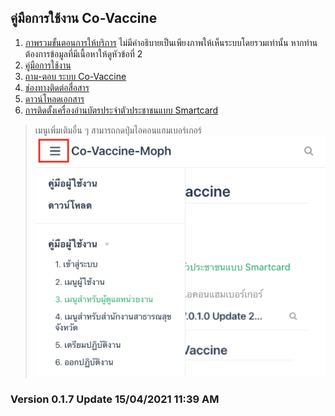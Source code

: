 ## คู่มือการใช้งาน Co-Vaccine

1. [ภาพรวมขั้นตอนการให้บริการ](https://ict.moph.go.th/upload_file/files/c2ee124ca87ed0f4a23bab985ba16246.pdf) ไม่มีคำอธิบายเป็นเพียงภาพให้เห็นระบบโดยรวมเท่านั้น หากท่านต้องการข้อมูลที่มีเนื้อหาให้ดูหัวข้อที่ 2
1. [คู่มือการใช้งาน](../user/login.md)
1. [ถาม-ตอบ ระบบ Co-Vaccine](https://docs.google.com/document/u/0/d/1_6qTG-n3PZt_2mOQiUma_ov1snj_FXaucPHIR5lma4A/mobilebasic)
1. [ช่องทางติดต่อสื่อสาร](../user/login.md)
1. [ดาวน์โหลดเอกสาร](../contact/index.md)
1. [การติดตั้งเครื่องอ่านบัตรประจำตัวประชาชนแบบ Smartcard](../smartcard/install.md)

>เมนูเพิ่มเติมอื่น ๆ สามารถกดปุ่มไอคอนแฮมเบอร์เกอร์
![](./img/menu-top.png)

### Version 0.1.7 Update 15/04/2021 11:39 AM
